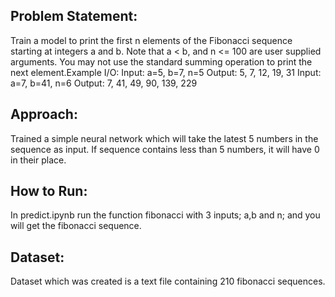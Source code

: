 ## Problem Statement:

Train a model to print the first n elements of the Fibonacci sequence starting at integers a and b. Note that a < b, and n <= 100 are user supplied arguments. You may not use the standard summing operation to print the next element.Example I/O: Input: a=5, b=7, n=5 Output: 5, 7, 12, 19, 31 Input: a=7, b=41, n=6 Output: 7, 41, 49, 90, 139, 229

## Approach:

Trained a simple neural network which will take the latest 5 numbers in the sequence as input. If sequence contains less than 5 numbers, it will have 0 in their place.

## How to Run:

In predict.ipynb run the function fibonacci with 3 inputs; a,b and n; and you will get the fibonacci sequence.

## Dataset:

Dataset which was created is a text file containing 210 fibonacci sequences.
